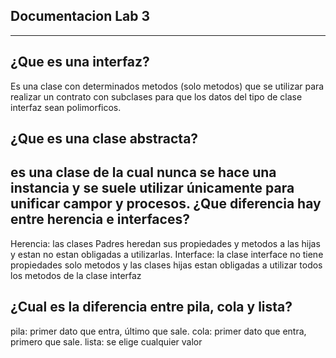 Documentacion Lab 3
-------------------
-------------------
 ¿Que es una interfaz?
 ----------------------
 
 Es una clase con determinados  metodos (solo metodos) que se utilizar para realizar un contrato con subclases para que los datos del tipo 
 de clase interfaz sean polimorficos.
 
 ¿Que es una clase abstracta?
-----------------------------

es una clase de la cual nunca se hace una instancia y se suele utilizar únicamente para unificar campor y procesos.
¿Que diferencia hay entre herencia e interfaces?
-------------------------------------------------

 Herencia: las clases Padres heredan sus propiedades y metodos a las hijas y estan no estan obligadas a utilizarlas.
 Interface: la clase interface no tiene propiedades solo metodos y las clases hijas estan obligadas a utilizar todos los metodos de la clase interfaz
 
 ¿Cual es la diferencia entre pila, cola y lista?
 ------------------------------------------------
 
 pila: primer dato que entra, último que sale.
 cola: primer dato que entra, primero que sale.
 lista: se elige cualquier valor
